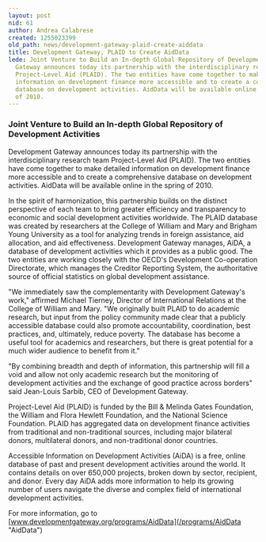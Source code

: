 ```yaml
---
layout: post
nid: 61
author: Andrea Calabrese
created: 1255023399
old_path: news/development-gateway-plaid-create-aiddata
title: Development Gateway, PLAID to Create AidData
lede: Joint Venture to Build an In-depth Global Repository of Development ActivitiesDevelopment
  Gateway announces today its partnership with the interdisciplinary research team
  Project-Level Aid (PLAID). The two entities have come together to make detailed
  information on development finance more accessible and to create a comprehensive
  database on development activities. AidData will be available online in the spring
  of 2010.
---
```


### Joint Venture to Build an In-depth Global Repository of Development Activities

Development Gateway announces today its partnership with the interdisciplinary research team Project-Level Aid (PLAID). The two entities have come together to make detailed information on development finance more accessible and to create a comprehensive database on development activities. AidData will be available online in the spring of 2010.

In the spirit of harmonization, this partnership builds on the distinct perspective of each team to bring greater efficiency and transparency to economic and social development activities worldwide. The PLAID database was created by researchers at the College of William and Mary and Brigham Young University as a tool for analyzing trends in foreign assistance, aid allocation, and aid effectiveness. Development Gateway manages, AiDA, a database of development activities which it provides as a public good. The two entities are working closely with the OECD's Development Co-operation Directorate, which manages the Creditor Reporting System, the authoritative source of official statistics on global development assistance.

"We immediately saw the complementarity with Development Gateway's work," affirmed Michael Tierney, Director of International Relations at the College of William and Mary. "We originally built PLAID to do academic research, but input from the policy community made clear that a publicly accessible database could also promote accountability, coordination, best practices, and, ultimately, reduce poverty. The database has become a useful tool for academics and researchers, but there is great potential for a much wider audience to benefit from it."

"By combining breadth and depth of information, this partnership will fill a void and allow not only academic research but the monitoring of development activities and the exchange of good practice across borders" said Jean-Louis Sarbib, CEO of Development Gateway.

Project-Level Aid (PLAID) is funded by the Bill & Melinda Gates Foundation, the William and Flora Hewlett Foundation, and the National Science Foundation. PLAID has aggregated data on development finance activities from traditional and non-traditional sources, including major bilateral donors, multilateral donors, and non-traditional donor countries.

Accessible Information on Development Activities (AiDA) is a free, online database of past and present development activities around the world. It contains details on over 650,000 projects, broken down by sector, recipient, and donor. Every day AiDA adds more information to help its growing number of users navigate the diverse and complex field of international development activities.

For more information, go to [www.developmentgateway.org/programs/AidData](/programs/AidData "AidData")
